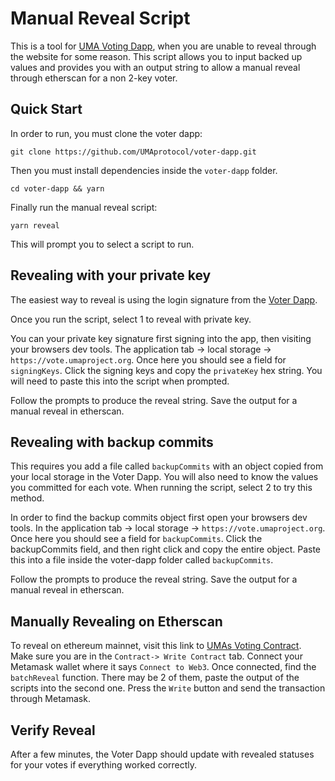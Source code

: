 # Manual Reveal Script

This is a tool for [UMA Voting Dapp](vote.umaproject.org), when you are unable to reveal through the website for some reason.
This script allows you to input backed up values and provides you with an output string to allow a manual reveal through etherscan for a non 2-key voter.

## Quick Start

In order to run, you must clone the voter dapp:

`git clone https://github.com/UMAprotocol/voter-dapp.git`

Then you must install dependencies inside the `voter-dapp` folder.

`cd voter-dapp && yarn`

Finally run the manual reveal script:

`yarn reveal`

This will prompt you to select a script to run.

## Revealing with your private key

The easiest way to reveal is using the login signature from the [Voter Dapp](vote.umaproject.org).

Once you run the script, select 1 to reveal with private key.

You can your private key signature first signing into the app, then visiting your browsers dev tools.
The application tab -> local storage -> `https://vote.umaproject.org`. Once here you should see a field for `signingKeys`.
Click the signing keys and copy the `privateKey` hex string. You will need to paste this into the script when prompted.

Follow the prompts to produce the reveal string. Save the output for a manual reveal in etherscan.

## Revealing with backup commits

This requires you add a file called `backupCommits` with an object copied from your local storage in the Voter Dapp.
You will also need to know the values you committed for each vote. When running the script, select 2 to try this method.

In order to find the backup commits object first open your browsers dev tools.
In the application tab -> local storage -> `https://vote.umaproject.org`. Once here you should see a field for `backupCommits`.
Click the backupCommits field, and then right click and copy the entire object. Paste this into a file inside the voter-dapp folder
called `backupCommits`.

Follow the prompts to produce the reveal string. Save the output for a manual reveal in etherscan.

## Manually Revealing on Etherscan

To reveal on ethereum mainnet, visit this link to [UMAs Voting Contract](https://etherscan.io/address/0x8b1631ab830d11531ae83725fda4d86012eccd77#writeContract).
Make sure you are in the `Contract-> Write Contract` tab. Connect your Metamask wallet where it says `Connect to Web3`.
Once connected, find the `batchReveal` function. There may be 2 of them, paste the output of the scripts into the second one.
Press the `Write` button and send the transaction through Metamask.

## Verify Reveal

After a few minutes, the Voter Dapp should update with revealed statuses for your votes if everything worked correctly.
